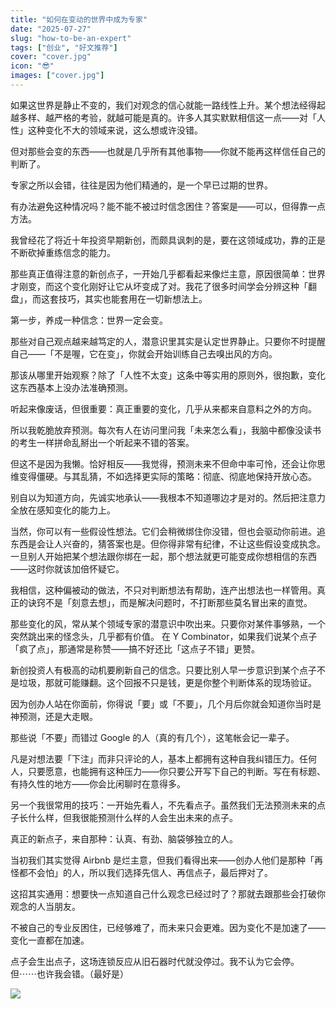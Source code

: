 ```yaml
---
title: "如何在变动的世界中成为专家"
date: "2025-07-27"
slug: "how-to-be-an-expert"
tags: ["创业", "好文推荐"]
cover: "cover.jpg"
icon: "😎"
images: ["cover.jpg"]
---
```

如果这世界是静止不变的，我们对观念的信心就能一路线性上升。某个想法经得起越多样、越严格的考验，就越可能是真的。许多人其实默默相信这一点——对「人性」这种变化不大的领域来说，这么想或许没错。



但对那些会变的东西——也就是几乎所有其他事物——你就不能再这样信任自己的判断了。



专家之所以会错，往往是因为他们精通的，是一个早已过期的世界。



有办法避免这种情况吗？能不能不被过时信念困住？答案是——可以，但得靠一点方法。



我曾经花了将近十年投资早期新创，而颇具讽刺的是，要在这领域成功，靠的正是不断砍掉重练信念的能力。



那些真正值得注意的新创点子，一开始几乎都看起来像烂主意，原因很简单：世界才刚变，而这个变化刚好让它从坏变成了对。我花了很多时间学会分辨这种「翻盘」，而这套技巧，其实也能套用在一切新想法上。



第一步，养成一种信念：世界一定会变。



那些对自己观点越来越笃定的人，潜意识里其实是认定世界静止。只要你不时提醒自己——「不是喔，它在变」，你就会开始训练自己去嗅出风的方向。



那该从哪里开始观察？除了「人性不太变」这条中等实用的原则外，很抱歉，变化这东西基本上没办法准确预测。



听起来像废话，但很重要：真正重要的变化，几乎从来都来自意料之外的方向。



所以我乾脆放弃预测。每次有人在访问里问我「未来怎么看」，我脑中都像没读书的考生一样拼命乱掰出一个听起来不错的答案。



但这不是因为我懒。恰好相反——我觉得，预测未来不但命中率可怜，还会让你思维变得僵硬。与其乱猜，不如选择更实际的策略：彻底、彻底地保持开放心态。



别自以为知道方向，先诚实地承认——我根本不知道哪边才是对的。然后把注意力全放在感知变化的能力上。



当然，你可以有一些假设性想法。它们会稍微绑住你没错，但也会驱动你前进。追东西是会让人兴奋的，猜答案也是。但你得非常有纪律，不让这些假设变成执念。
一旦别人开始把某个想法跟你绑在一起，那个想法就更可能变成你想相信的东西——这时你就该加倍怀疑它。



我相信，这种偏被动的做法，不只对判断想法有帮助，连产出想法也一样管用。真正的诀窍不是「刻意去想」，而是解决问题时，不打断那些莫名冒出来的直觉。



那些变化的风，常从某个领域专家的潜意识中吹出来。只要你对某件事够熟，一个突然跳出来的怪念头，几乎都有价值。
在 Y Combinator，如果我们说某个点子「疯了点」，那通常是称赞——搞不好还比「这点子不错」更赞。



新创投资人有极高的动机要刷新自己的信念。只要比别人早一步意识到某个点子不是垃圾，那就可能赚翻。这个回报不只是钱，更是你整个判断体系的现场验证。



因为创办人站在你面前，你得说「要」或「不要」，几个月后你就会知道你当时是神预测，还是大走眼。



那些说「不要」而错过 Google 的人（真的有几个），这笔帐会记一辈子。



凡是对想法要「下注」而非只评论的人，基本上都拥有这种自我纠错压力。任何人，只要愿意，也能拥有这种压力——你只要公开写下自己的判断。写在有标题、有持久性的地方——你会比闲聊时在意得多。



另一个我很常用的技巧：一开始先看人，不先看点子。虽然我们无法预测未来的点子长什么样，但我很能预测什么样的人会生出未来的点子。



真正的新点子，来自那种：认真、有劲、脑袋够独立的人。



当初我们其实觉得 Airbnb 是烂主意，但我们看得出来——创办人他们是那种「再怪都不会怕」的人，所以我们选择先信人、再信点子，最后押对了。



这招其实通用：想要快一点知道自己什么观念已经过时了？那就去跟那些会打破你观念的人当朋友。



不被自己的专业反困住，已经够难了，而未来只会更难。因为变化不是加速了——变化一直都在加速。



点子会生出点子，这场连锁反应从旧石器时代就没停过。我不认为它会停。
但⋯⋯也许我会错。（最好是）




![](https://prod-files-secure.s3.us-west-2.amazonaws.com/112d0858-5090-4d34-a606-b75eb8d65fd2/46476355-9cf3-4e99-9b7a-3531bc426380/1000202064.png?X-Amz-Algorithm=AWS4-HMAC-SHA256&X-Amz-Content-Sha256=UNSIGNED-PAYLOAD&X-Amz-Credential=ASIAZI2LB466XLXPLCW6%2F20251014%2Fus-west-2%2Fs3%2Faws4_request&X-Amz-Date=20251014T122829Z&X-Amz-Expires=3600&X-Amz-Security-Token=IQoJb3JpZ2luX2VjELT%2F%2F%2F%2F%2F%2F%2F%2F%2F%2FwEaCXVzLXdlc3QtMiJHMEUCIQCOjZd0gzxCbGpBAQXiZELxN%2BG7re9gICSbPpTkcdnGOgIgdtudwuY2e%2Bs2RQAAn7VJ6vj2A2E2TzIbCkw%2BaCKoMzkq%2FwMIXRAAGgw2Mzc0MjMxODM4MDUiDMs%2B%2F9IJaRN36en7fCrcAyOlSBol5brX2Jl6Ii8X2hTvLIgSWngjeHx3slx1u%2Fe28xJFw8Eg5DGFKV5QMS75n4WioYlL5mD3nDJ0FBWwspIA6jkTdC8QRQbK2h9ar7SAASgki8L0r8RYz5lJD0%2F4DTBYEnT%2FK65lhcsUYR4hveKsTXoLKicKnppJffx0sgW0OZ%2BQa3w48DAj926aswr%2BzIb%2B4AQ6CjPXaAstvcz48Nyfuyky2bS6srpzVe8eKH%2F7tcPcaGe4P3hZyhFxy465E2Wh5awz5u%2BDkF4adxjkya3EJTimPO5JDYFx5d3gGH588HKrtcA%2BcdBwaXQenRR%2Fz6H6HGFZHJ1ZkSEQEUY7GXh8wfyw5oSDoxNWgRL7LNpG%2FLxm5xzfmW%2FbQEnoX8yuIJoKdC3a8CnKk11mavNkiOQ3yj3Vuo%2F1psoMSJEA0vc4FltTI82hNwwmsM3mBahBKLTXbCpIRsL1yNMacXrhGPlI9CmoJNfjmgt8VXdhab%2FXSXYCXd4HhVrrL0QRvsnz1u8F27OCGwPN3a8glOTW%2FdAGKyJ87hjMLhKoJnJ3TFfE13AndSHTfilUNtdny3AFerfY7lWl8oAhmDx1harlLuC7vD55pydcGGvM5VAel2BBfGsxUAbWR4KXTKlOMN3zuMcGOqUBmDKUbSDKHveEEdSerHi26nEuz3vIRjueTB8yxGFIaIyjJ8XAvWZoSshuIIkrLotubdozqoGZS%2BP0HVFYoI%2Bsi9vazT%2FO8VAFY%2F46PbpDs7nRhWDo4E0LDzxuCEqU3F3Mtr1Y3Mt08VfIMMQ6OTDiTwmXVYuC1MwATkXrm85A%2BvfFtNGOZA7HGhboEAVt12vjmqdTHcAmQ2orY7fZZxTJW5I7wCxx&X-Amz-Signature=b88da574d8dfbfefe86e1ff8130527fb96c135cd25ac2fc36e00100abe4d15bd&X-Amz-SignedHeaders=host&x-amz-checksum-mode=ENABLED&x-id=GetObject)


